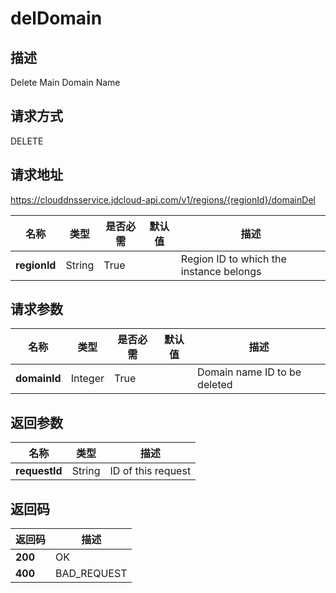 # delDomain


## 描述
Delete Main Domain Name

## 请求方式
DELETE

## 请求地址
https://clouddnsservice.jdcloud-api.com/v1/regions/{regionId}/domainDel

|名称|类型|是否必需|默认值|描述|
|---|---|---|---|---|
|**regionId**|String|True||Region ID to which the instance belongs|

## 请求参数
|名称|类型|是否必需|默认值|描述|
|---|---|---|---|---|
|**domainId**|Integer|True||Domain name ID to be deleted|


## 返回参数
|名称|类型|描述|
|---|---|---|
|**requestId**|String|ID of this request|



## 返回码
|返回码|描述|
|---|---|
|**200**|OK|
|**400**|BAD_REQUEST|

